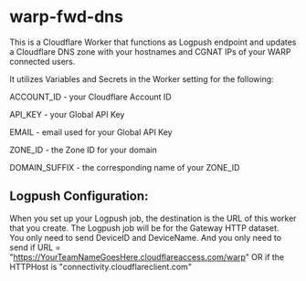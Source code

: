 # warp-fwd-dns
This is a Cloudflare Worker that functions as Logpush endpoint and updates a Cloudflare DNS zone with your hostnames and CGNAT IPs of your WARP connected users.

It utilizes Variables and Secrets in the Worker setting for the following:

ACCOUNT_ID - your Cloudflare Account ID

API_KEY - your Global API Key

EMAIL - email used for your Global API Key

ZONE_ID - the Zone ID for your domain

DOMAIN_SUFFIX - the corresponding name of your ZONE_ID

## Logpush Configuration:
When you set up your Logpush job, the destination is the URL of this worker that you create.
The Logpush job will be for the Gateway HTTP dataset.  
You only need to send DeviceID and DeviceName.
And you only need to send if URL = "https://YourTeamNameGoesHere.cloudflareaccess.com/warp" OR if the HTTPHost is "connectivity.cloudflareclient.com"
